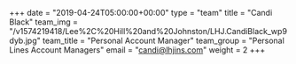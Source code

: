 +++
date = "2019-04-24T05:00:00+00:00"
type = "team"
title = "Candi Black"
team_img = "/v1574219418/Lee%2C%20Hill%20and%20Johnston/LHJ.CandiBlack_wp9dyb.jpg"
team_title = "Personal Account Manager"
team_group = "Personal Lines Account Managers"
email = "candi@lhjins.com"
weight = 2
+++